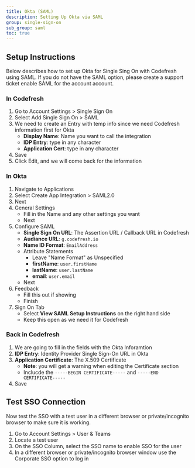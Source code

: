```yaml
---
title: Okta (SAML)
description: Setting Up Okta via SAML
group: single-sign-on
sub_group: saml
toc: true
---
```


## Setup Instructions

Below describes how to set up Okta for Single Sing On with Codefresh using SAML.  If you do not have the SAML option, please create a support ticket enable SAML for the account account.

### In Codefresh

1. Go to Account Settings > Single Sign On
1. Select Add Single Sign On > SAML
1. We need to create an Entry with temp info since we need Codefresh information first for Okta
    - **Display Name**: Name you want to call the integration
    - **IDP Entry**: type in any character
    - **Application Cert**: type in any character
1. Save
1. Click Edit, and we will come back for the information

### In Okta

1. Navigate to Applications
1. Select Create App Integration > SAML2.0
1. Next
1. General Settings
    - Fill in the Name and any other settings you want
    - Next
1. Configure SAML
    - **Single Sign On URL**: The Assertion URL / Callback URL in Codefresh
    - **Audiance URL**: `g.codefresh.io`
    - **Name ID Format**: `EmailAddress`
    - Attribute Statements
        - Leave "Name Format" as Unspecified
        - **firstName**: `user.firstName`
        - **lastName**: `user.lastName`
        - **email**: `user.email`
    - Next
1. Feedback
    - Fill this out if showing
    - Finish
1. Sign On Tab
    - Select **View SAML Setup Instructions** on the right hand side
    - Keep this open as we need it for Codefresh

### Back in Codefresh

1. We are going to fill in the fields with the Okta Inforamtion
1. **IDP Entry**: Identity Provider Single Sign-On URL in Okta
1. **Application Certificate**: The X.509 Certificate
    - **Note**: you will get a warning when editing the Certificate section
    - Inclucde the `-----BEGIN CERTIFICATE-----` and `-----END CERTIFICATE-----`
1. Save

## Test SSO Connection

Now test the SSO with a test user in a different browser or private/incognito browser to make sure it is working.

1. Go to Account Settings > User & Teams
1. Locate a test user
1. On the SSO Column, select the SSO name to enable SSO for the user
1. In a different browser or private/incognito browser window use the Corporate SSO option to log in
